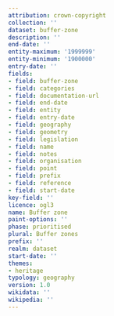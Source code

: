 ```yaml
---
attribution: crown-copyright
collection: ''
dataset: buffer-zone
description: ''
end-date: ''
entity-maximum: '1999999'
entity-minimum: '1900000'
entry-date: ''
fields:
- field: buffer-zone
- field: categories
- field: documentation-url
- field: end-date
- field: entity
- field: entry-date
- field: geography
- field: geometry
- field: legislation
- field: name
- field: notes
- field: organisation
- field: point
- field: prefix
- field: reference
- field: start-date
key-field: ''
licence: ogl3
name: Buffer zone
paint-options: ''
phase: prioritised
plural: Buffer zones
prefix: ''
realm: dataset
start-date: ''
themes:
- heritage
typology: geography
version: 1.0
wikidata: ''
wikipedia: ''
---
```

